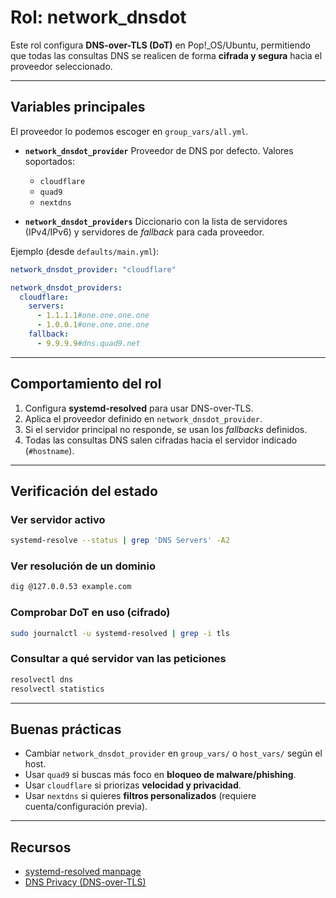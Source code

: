 # Rol: network\_dnsdot

Este rol configura **DNS-over-TLS (DoT)** en Pop!\_OS/Ubuntu, permitiendo que todas las consultas DNS se realicen de forma **cifrada y segura** hacia el proveedor seleccionado.

---

## Variables principales

El proveedor lo podemos escoger en `group_vars/all.yml`.

* **`network_dnsdot_provider`**
  Proveedor de DNS por defecto. Valores soportados:

  * `cloudflare`
  * `quad9`
  * `nextdns`

* **`network_dnsdot_providers`**
  Diccionario con la lista de servidores (IPv4/IPv6) y servidores de *fallback* para cada proveedor.

Ejemplo (desde `defaults/main.yml`):

```yaml
network_dnsdot_provider: "cloudflare"

network_dnsdot_providers:
  cloudflare:
    servers:
      - 1.1.1.1#one.one.one.one
      - 1.0.0.1#one.one.one.one
    fallback:
      - 9.9.9.9#dns.quad9.net
```

---

## Comportamiento del rol

1. Configura **systemd-resolved** para usar DNS-over-TLS.
2. Aplica el proveedor definido en `network_dnsdot_provider`.
3. Si el servidor principal no responde, se usan los *fallbacks* definidos.
4. Todas las consultas DNS salen cifradas hacia el servidor indicado (`#hostname`).

---

## Verificación del estado

### Ver servidor activo

```bash
systemd-resolve --status | grep 'DNS Servers' -A2
```

### Ver resolución de un dominio

```bash
dig @127.0.0.53 example.com
```

### Comprobar DoT en uso (cifrado)

```bash
sudo journalctl -u systemd-resolved | grep -i tls
```

### Consultar a qué servidor van las peticiones

```bash
resolvectl dns
resolvectl statistics
```

---

## Buenas prácticas

* Cambiar `network_dnsdot_provider` en `group_vars/` o `host_vars/` según el host.
* Usar `quad9` si buscas más foco en **bloqueo de malware/phishing**.
* Usar `cloudflare` si priorizas **velocidad y privacidad**.
* Usar `nextdns` si quieres **filtros personalizados** (requiere cuenta/configuración previa).

---

## Recursos

* [systemd-resolved manpage](https://www.freedesktop.org/software/systemd/man/resolved.conf.html)
* [DNS Privacy (DNS-over-TLS)](https://dnsprivacy.org/)

